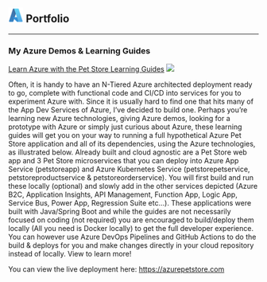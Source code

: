 ## <img style="width:6%;opacity:80%;" src="azure.svg"> Portfolio

---

### My Azure Demos & Learning Guides

[Learn Azure with the Pet Store Learning Guides](/azure-cloud/petstore)
<a href="https://github.com/chtrembl/azure-cloud/raw/main/petstore/petstore_architecture.png?raw=true" target="_blank"><img src="https://github.com/chtrembl/azure-cloud/raw/main/petstore/petstore_architecture.png?raw=true"/></a>

<p/>
  
Often, it is handy to have an N-Tiered Azure architected deployment ready to go, complete with functional code and CI/CD into services for you to experiment Azure with. Since it is usually hard to find one that hits many of the App Dev Services of Azure, I’ve decided to build one. Perhaps you’re learning new Azure technologies, giving Azure demos, looking for a prototype with Azure or simply just curious about Azure, these learning guides will get you on your way to running a full hypothetical Azure Pet Store application and all of its dependencies, using the Azure technologies, as illustrated below. Already built and cloud agnostic are a Pet Store web app and 3 Pet Store microservices that you can deploy into Azure App Service (petstoreapp) and Azure Kubernetes Service (petstorepetservice, petstoreproductservice & petstoreorderservice). You will first build and run these locally (optional) and slowly add in the other services depicted (Azure B2C, Application Insights, API Management, Function App, Logic App, Service Bus, Power App, Regression Suite etc…). These applications were built with Java/Spring Boot and while the guides are not necessarily focused on coding (not required) you are encouraged to build/deploy them locally (All you need is Docker locally) to get the full developer experience. You can however use Azure DevOps Pipelines and GitHub Actions to do the build & deploys for you and make changes directly in your cloud repository instead of locally. View to learn more!

<p/>

You can view the live deployment here: <a href="https://azurepetstore.com" target="_blank">https://azurepetstore.com</a>
